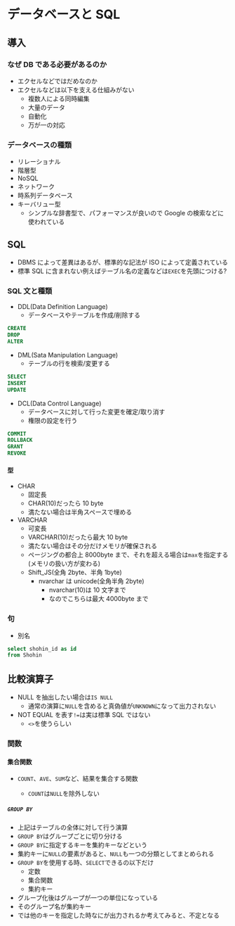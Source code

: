 # データベースと SQL

## 導入

### なぜ DB である必要があるのか

- エクセルなどではだめなのか
- エクセルなどは以下を支える仕組みがない
  - 複数人による同時編集
  - 大量のデータ
  - 自動化
  - 万が一の対応

### データベースの種類

- リレーショナル
- 階層型
- NoSQL
- ネットワーク
- 時系列データベース
- キーバリュー型
  - シンプルな辞書型で、パフォーマンスが良いので Google の検索などに使われている

## SQL

- DBMS によって差異はあるが、標準的な記法が ISO によって定義されている
- 標準 SQL に含まれない例えばテーブル名の定義などは`EXEC`を先頭につける?

### SQL 文と種類

- DDL(Data Definition Language)
  - データベースやテーブルを作成/削除する

```SQL
CREATE
DROP
ALTER
```

- DML(Sata Manipulation Language)
  - テーブルの行を検索/変更する

```SQL
SELECT
INSERT
UPDATE
```

- DCL(Data Control Language)
  - データベースに対して行った変更を確定/取り消す
  - 権限の設定を行う

```SQL
COMMIT
ROLLBACK
GRANT
REVOKE
```

#### 型

- CHAR
  - 固定長
  - CHAR(10)だったら 10 byte
  - 満たない場合は半角スペースで埋める
- VARCHAR
  - 可変長
  - VARCHAR(10)だったら最大 10 byte
  - 満たない場合はその分だけメモリが確保される
  - ページングの都合上 8000byte まで、それを超える場合は`max`を指定する(メモリの扱い方が変わる)
  - Shift_JS(全角 2byte、半角 1byte)
    - nvarchar は unicode(全角半角 2byte)
      - nvarchar(10)は 10 文字まで
      - なのでこちらは最大 4000byte まで

### 句

- 別名

```SQL
select shohin_id as id
from Shohin
```

## 比較演算子

- NULL を抽出したい場合は`IS NULL`
  - 通常の演算に`NULL`を含めると真偽値が`UNKNOWN`になって出力されない
- NOT EQUAL を表す`!=`は実は標準 SQL ではない
  - `<>`を使うらしい

### 関数

#### 集合関数

- `COUNT`、`AVE`、`SUM`など、結果を集合する関数

  - `COUNT`は`NULL`を除外しない

##### `GROUP BY`

- 上記はテーブルの全体に対して行う演算
- `GROUP BY`はグループごとに切り分ける
- `GROUP BY`に指定するキーを集約キーなどという
- 集約キーに`NULL`の要素があると、`NULL`も一つの分類としてまとめられる
- `GROUP BY`を使用する時、`SELECT`できるの以下だけ
  - 定数
  - 集合関数
  - 集約キー
- グループ化後はグループが一つの単位になっている
- そのグループ名が集約キー
- では他のキーを指定した時なにが出力されるか考えてみると、不定となる
